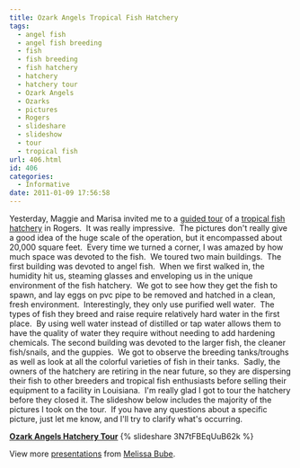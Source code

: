 ```yaml
---
title: Ozark Angels Tropical Fish Hatchery
tags:
  - angel fish
  - angel fish breeding
  - fish
  - fish breeding
  - fish hatchery
  - hatchery
  - hatchery tour
  - Ozark Angels
  - Ozarks
  - pictures
  - Rogers
  - slideshare
  - slideshow
  - tour
  - tropical fish
url: 406.html
id: 406
categories:
  - Informative
date: 2011-01-09 17:56:58
---
```


Yesterday, Maggie and Marisa invited me to a [guided tour](http://www.theokaa.org/vb40/showthread.php?8583-Ozark-Angels-Tropical-Fish-Hatchery-Tour) of a [tropical fish hatchery](http://www.ozarkangels.com/) in Rogers.  It was really impressive.  The pictures don't really give a good idea of the huge scale of the operation, but it encompassed about 20,000 square feet.  Every time we turned a corner, I was amazed by how much space was devoted to the fish.  We toured two main buildings.  The first building was devoted to angel fish.  When we first walked in, the humidity hit us, steaming glasses and enveloping us in the unique environment of the fish hatchery.  We got to see how they get the fish to spawn, and lay eggs on pvc pipe to be removed and hatched in a clean, fresh environment.  Interestingly, they only use purified well water.  The types of fish they breed and raise require relatively hard water in the first place.  By using well water instead of distilled or tap water allows them to have the quality of water they require without needing to add hardening chemicals. The second building was devoted to the larger fish, the cleaner fish/snails, and the guppies.  We got to observe the breeding tanks/troughs as well as look at all the colorful varieties of fish in their tanks.  Sadly, the owners of the hatchery are retiring in the near future, so they are dispersing their fish to other breeders and tropical fish enthusiasts before selling their equipment to a facility in Louisiana.  I'm really glad I got to tour the hatchery before they closed it. The slideshow below includes the majority of the pictures I took on the tour.  If you have any questions about a specific picture, just let me know, and I'll try to clarify what's occurring.

**[Ozark Angels Hatchery Tour](http://www.slideshare.net/astranoir/ozark-angels-hatchery-tour "Ozark Angels Hatchery Tour")**
{% slideshare 3N7tFBEqUuB62k %}

View more [presentations](http://www.slideshare.net/) from [Melissa Bube](http://www.slideshare.net/astranoir).